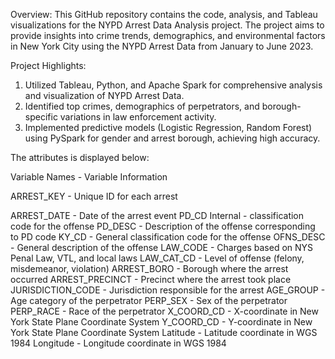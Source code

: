 Overview:
This GitHub repository contains the code, analysis, and Tableau visualizations for the NYPD Arrest Data Analysis project. The project aims to provide insights into crime trends, demographics, and environmental factors in New York City using the NYPD Arrest Data from January to June 2023.

Project Highlights:
1. Utilized Tableau, Python, and Apache Spark for comprehensive analysis and visualization of NYPD Arrest Data.
2. Identified top crimes, demographics of perpetrators, and borough-specific variations in law enforcement activity.
3. Implemented predictive models (Logistic Regression, Random Forest) using PySpark for gender and arrest borough, achieving high accuracy.


The attributes is displayed below:

Variable Names - Variable Information

ARREST_KEY - Unique ID for each arrest

ARREST_DATE -	Date of the arrest event
PD_CD	Internal - classification code for the offense
PD_DESC -	Description of the offense corresponding to PD code
KY_CD	- General classification code for the offense
OFNS_DESC -	General description of the offense
LAW_CODE - Charges based on NYS Penal Law, VTL, and local laws
LAW_CAT_CD - Level of offense (felony, misdemeanor, violation)
ARREST_BORO	- Borough where the arrest occurred
ARREST_PRECINCT -	Precinct where the arrest took place
JURISDICTION_CODE -	Jurisdiction responsible for the arrest
AGE_GROUP -	Age category of the perpetrator
PERP_SEX - Sex of the perpetrator
PERP_RACE - Race of the perpetrator
X_COORD_CD - X-coordinate in New York State Plane Coordinate System
Y_COORD_CD - Y-coordinate in New York State Plane Coordinate System
Latitude - Latitude coordinate in WGS 1984
Longitude - Longitude coordinate in WGS 1984
